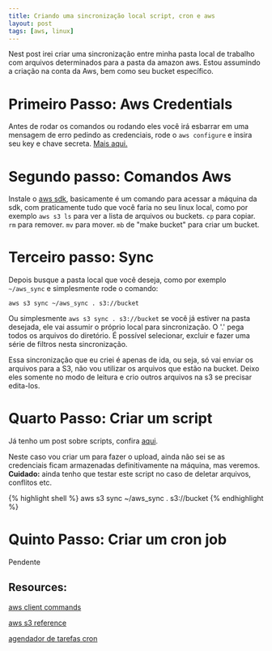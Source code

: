 ```yaml
---
title: Criando uma sincronização local script, cron e aws 
layout: post
tags: [aws, linux]
---
```

Nest post irei criar uma sincronização entre minha pasta local de trabalho com arquivos determinados para a pasta da amazon aws. Estou assumindo a criação na conta da Aws, bem como seu bucket específico.

# Primeiro Passo: Aws Credentials

Antes de rodar os comandos ou rodando eles você irá esbarrar em uma mensagem de erro pedindo as credenciais, rode o `aws configure` e insira seu key e chave secreta. [Mais aqui.](https://docs.aws.amazon.com/cli/latest/userguide/cli-chap-configure.html) 

# Segundo passo: Comandos Aws 

Instale o [aws sdk](https://docs.aws.amazon.com/cli/latest/userguide/install-cliv2-linux.html#cliv2-linux-install), basicamente é um comando para acessar a máquina da sdk, com praticamente tudo que você faria no seu linux local, como por exemplo `aws s3 ls` para ver a lista de arquivos ou buckets. `cp` para copiar. `rm` para remover. `mv` para mover. `mb` de "make bucket" para criar um bucket.  

# Terceiro passo: Sync 

Depois busque a pasta local que você deseja, como por exemplo `~/aws_sync` e simplesmente rode o comando: 

`aws s3 sync ~/aws_sync . s3://bucket`

Ou simplesmente `aws s3 sync . s3://bucket` se você já estiver na pasta desejada, ele vai assumir o próprio local para sincronização. O '.' pega todos os arquivos do diretório. É possível selecionar, excluir e fazer uma série de filtros nesta sincronização. 

Essa sincronização que eu criei é apenas de ida, ou seja, só vai enviar os arquivos para a S3, não vou utilizar os arquivos que estão na bucket. Deixo eles somente no modo de leitura e crio outros arquivos na s3 se precisar edita-los.

# Quarto Passo: Criar um script 

Já tenho um post sobre scripts, confira [aqui](https://pellibr.github.io/learning-blog/2020/03/20/configurando-um-shell-script-para-atualizar-o-git-no-jekyll.html). 

Neste caso vou criar um para fazer o upload, ainda não sei se as credenciais ficam armazenadas definitivamente na máquina, mas veremos. **Cuidado:** ainda tenho que testar este script no caso de deletar arquivos, conflitos etc. 

{% highlight shell %}
  aws s3 sync ~/aws_sync . s3://bucket
{% endhighlight %}


# Quinto Passo: Criar um cron job
Pendente

## Resources: 
[aws client commands](https://docs.aws.amazon.com/cli/latest/userguide/cli-services-s3-commands.html)

[aws s3 reference](https://docs.aws.amazon.com/cli/latest/reference/s3/)

[agendador de tarefas cron](https://www.youtube.com/watch?v=cL1v4CL0b6A&t=619s)
